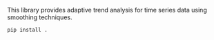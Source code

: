 This library provides adaptive trend analysis for time series data using smoothing techniques.

```sh
pip install .
```